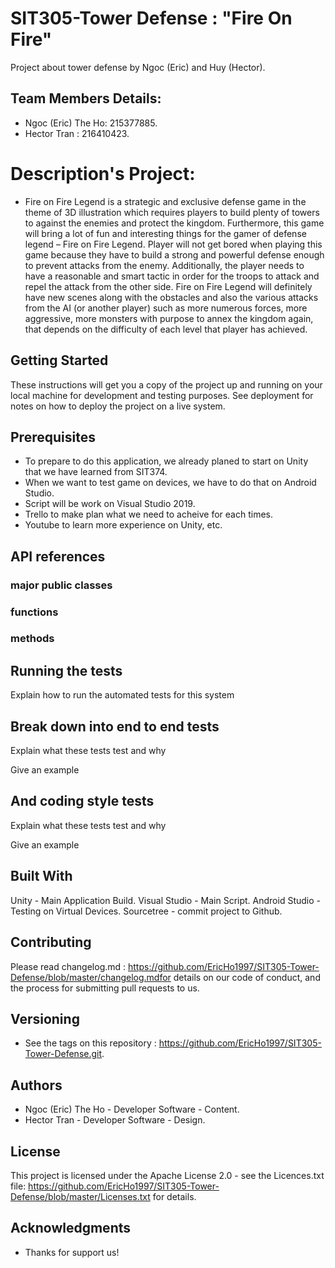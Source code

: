 # SIT305-Tower Defense : "Fire On Fire"
Project about tower defense by Ngoc (Eric) and Huy (Hector).

## Team Members Details:
 - Ngoc (Eric) The Ho: 215377885.
 - Hector Tran :       216410423.

# Description's Project:
- Fire on Fire Legend is a strategic and exclusive defense game in the theme of 3D illustration which requires players to build plenty of towers to against the enemies and protect the kingdom. Furthermore, this game will bring a lot of fun and interesting things for the gamer of defense legend – Fire on Fire Legend. Player will not get bored when playing this game because they have to build a strong and powerful defense enough to prevent attacks from the enemy. Additionally, the player needs to have a reasonable and smart tactic in order for the troops to attack and repel the attack from the other side. Fire on Fire Legend will definitely have new scenes along with the obstacles and also the various attacks from the AI (or another player) such as more numerous forces, more aggressive, more monsters with purpose to annex the kingdom again, that depends on the difficulty of each level that player has achieved. 
  

## Getting Started

  These instructions will get you a copy of the project up and running on your local machine for development and testing purposes. See  deployment for notes on how to deploy the project on a live system.

## Prerequisites

 - To prepare to do this application, we already planed to start on Unity that we have learned from SIT374.
 - When we want to test game on devices, we have to do that on Android Studio.
 - Script will be work on Visual Studio 2019.
 - Trello to make plan what we need to acheive for each times.
 - Youtube to learn more experience on Unity, etc.
 
## API references

### major public classes

### functions

### methods


## Running the tests

  Explain how to run the automated tests for this system

## Break down into end to end tests

  Explain what these tests test and why

  Give an example
## And coding style tests
  Explain what these tests test and why

  Give an example

## Built With
  Unity - Main Application Build.
  Visual Studio - Main Script.
  Android Studio - Testing on Virtual Devices.
  Sourcetree - commit project to Github.
  
## Contributing
  Please read changelog.md : https://github.com/EricHo1997/SIT305-Tower-Defense/blob/master/changelog.mdfor details on our code of conduct, and the process for submitting pull requests to us.

## Versioning
 - See the tags on this repository : https://github.com/EricHo1997/SIT305-Tower-Defense.git.

## Authors
 - Ngoc (Eric) The Ho - Developer Software - Content.
 - Hector Tran - Developer Software - Design.
 
## License
  This project is licensed under the Apache License 2.0 - see the Licences.txt file: https://github.com/EricHo1997/SIT305-Tower-Defense/blob/master/Licenses.txt for details.

## Acknowledgments
  - Thanks for support us!
